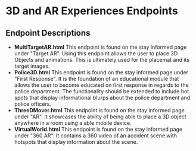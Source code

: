 # 3D and AR Experiences Endpoints
## Endpoint Descriptions
* **MultiTargetAR.html**
  This endpoint is found on the stay informed page under "Target AR". Using this endpoint allows the user to place 3D 
  Objects and animations. This is ultimately used for the placemat and its target images.
* **Police3D.html**
  This endpoint is found on the stay informed page under "First Response". It is the foundation of an educational module that allows the user to become educated on first response in regards to the police department. The functionality should be extended to include hot spots that display informational blurps about the police department and police officers. 
* **ThreeDMover.html**
  This endpoint is found on the stay informed page under "AR". It showcases the ability of being able to place a 3D object anywhere in a room using a able mobile device. 
* **VirtualWorld.html**
  This endpoint is found on the stay informed page under "360 AR". It contains a 360 video of an accident scene with hotspots that display information about the scene. 
